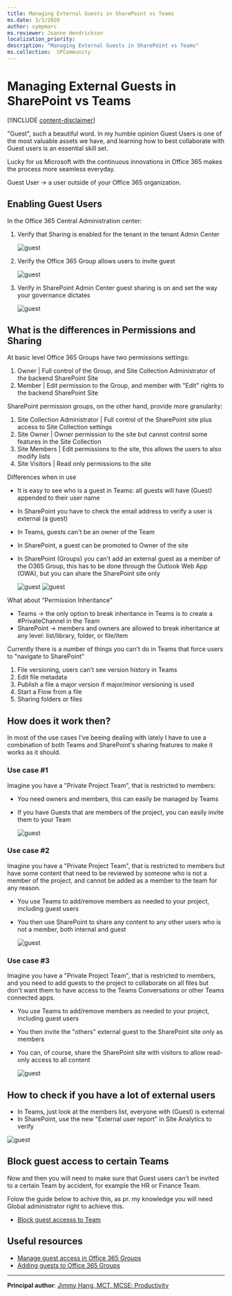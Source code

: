 ```yaml
---
title: Managing External Guests in SharePoint vs Teams
ms.date: 3/3/2020
author: sympmarc
ms.reviewer: Joanne Hendrickson
localization_priority: 
description: "Managing External Guests in SharePoint vs Teams"
ms.collection:  SPCommunity
---
```

# Managing External Guests in SharePoint vs Teams

[!INCLUDE [content-disclaimer](includes/content-disclaimer.md)]

"Guest", such a beautiful word. In my humble opinion Guest Users is one of the most valuable assets we have, and learning how to best collaborate with Guest users is an essential skill set.

Lucky for us Microsoft with the continuous innovations in Office 365 makes the process more seamless everyday.

Guest User -> a user outside of your Office 365 organization.

## Enabling Guest Users

In the Office 365 Central Administration center:

1. Verify that Sharing is enabled for the tenant in the tenant Admin Center

    ![guest](media/managing-external-guest-in-SharePoint-vs-Teams/guest01.png)

2. Verify the Office 365 Group allows users to invite guest

    ![guest](media/managing-external-guest-in-SharePoint-vs-Teams/guest02.png)

3. Verify in SharePoint Admin Center guest sharing is on and set the way your governance dictates

    ![guest](media/managing-external-guest-in-SharePoint-vs-Teams/guest03.png)

## What is the differences in Permissions and Sharing

At basic level Office 365 Groups have two permissions settings:

1. Owner | Full control of the Group, and Site Collection Administrator of the backend SharePoint Site
2. Member | Edit permission to the Group, and member with "Edit" rights to the backend SharePoint Site  

SharePoint permission groups, on the other hand, provide more granularity:

1. Site Collection Administrator | Full control of the SharePoint site plus access to Site Collection settings
2. Site Owner | Owner permission to the site but cannot control some features in the Site Collection
3. Site Members | Edit permissions to the site, this allows the users to also modify lists
4. Site Visitors | Read only permissions to the site

Differences when in use

* It is easy to see who is a guest in Teams: all guests will have (Guest) appended to their user name
* In SharePoint you have to check the email address to verify a user is external (a guest)
* In Teams, guests can't be an owner of the Team
* In SharePoint, a guest can be promoted to Owner of the site
* In SharePoint (Groups) you can't add an external guest as a member of the O365 Group, this has to be done through the Outlook Web App (OWA), but you can share the SharePoint site only

    ![guest](media/managing-external-guest-in-SharePoint-vs-Teams/guest05.png)
    ![guest](media/managing-external-guest-in-SharePoint-vs-Teams/guest07.png)

What about "Permission Inheritance"

* Teams -> the only option to break inheritance in Teams is to create a #PrivateChannel in the Team
* SharePoint -> members and owners are allowed to break inheritance at any level: list/library, folder, or file/item

Currently there is a number of things you can't do in Teams that force users to "navigate to SharePoint"

1. File versioning, users can't see version history in Teams
2. Edit file metadata
3. Publish a file a major version if major/minor versioning is used
4. Start a Flow from a file
5. Sharing folders or files

## How does it work then?

In most of the use cases I've beeing dealing with lately I have to use a combination of both Teams and SharePoint's sharing features to make it works as it should.

### Use case #1

Imagine you have a "Private Project Team", that is restricted to members:

* You need owners and members, this can easily be managed by Teams
* If you have Guests that are members of the project, you can easily invite them to your Team

    ![guest](media/managing-external-guest-in-SharePoint-vs-Teams/guest04.png)

### Use case #2

Imagine you have a "Private Project Team", that is restricted to members but have some content that need to be reviewed by someone who is not a member of the project, and cannot be added as a member to the team for any reason.

* You use Teams to add/remove members as needed to your project, including guest users
* You then use SharePoint to share any content to any other users who is not a member, both internal and guest

    ![guest](media/managing-external-guest-in-SharePoint-vs-Teams/guest08.png)

### Use case #3

Imagine you have a "Private Project Team", that is restricted to members, and you need to add guests to the project to collaborate on all files but don't want them to have access to the Teams Conversations or other Teams connected apps.

* You use Teams to add/remove members as needed to your project, including guest users
* You then invite the "others" external guest to the SharePoint site only as members
* You can, of course, share the SharePoint site with visitors to allow read-only access to all content

    ![guest](media/managing-external-guest-in-SharePoint-vs-Teams/guest07.png)

## How to check if you have a lot of external users

* In Teams, just look at the members list, everyone with (Guest) is external
* In SharePoint, use the new "External user report" in Site Analytics to verify

![guest](media/managing-external-guest-in-SharePoint-vs-Teams/guest09.png)


## Block guest access to certain Teams 
Now and then you will need to make sure that Guest users can't be invited to a certain Team by accident, for example the HR or Finance Team. 

Folow the guide below to achive this, as pr. my knowledge you will need Global administrator right to achieve this.


* [Block guest accesss to Team](https://docs.microsoft.com/microsoft-365/admin/create-groups/manage-guest-access-in-groups?view=o365-worldwide#block-guest-users-from-a-specific-group)


## Useful resources

* [Manage guest access in Office 365 Groups](https://docs.microsoft.com/office365/admin/create-groups/manage-guest-access-in-groups?view=o365-worldwide)
* [Adding guests to Office 365 Groups](https://support.office.com/article/adding-guests-to-office-365-groups-bfc7a840-868f-4fd6-a390-f347bf51aff6)

------

**Principal author**: [Jimmy Hang, MCT, MCSE: Productivity](https://www.linkedin.com/in/jimmyhang)

